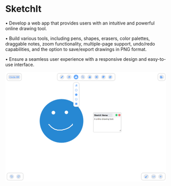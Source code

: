 # SketchIt
• Develop a web app that provides users with an intuitive and powerful online drawing tool.

• Build various tools, including pens, shapes, erasers, color palettes, draggable notes, zoom
functionality, multiple-page support, undo/redo capabilities, and the option to save/export
drawings in PNG format.

• Ensure a seamless user experience with a responsive design and easy-to-use interface.

![image](https://github.com/kkanwatia/Skecth_It/blob/main/src/assets/websiteImg.png)
